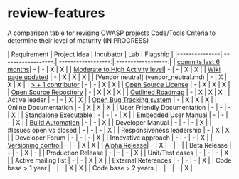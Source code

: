 # review-features
A comparison table for revising OWASP projects Code/Tools Criteria to determine their level of maturity 
(IN PROGRESS)

| Requirement   |   Project Idea     |        Incubator   |          Lab       |       Flagship     |
|---------------|:------------------:|:------------------:|:------------------:|
| [commits last 6 months](Commits_6_months.md)|  - |  - | X | X |
| [Moderate to High Activity level](http://blog.openhub.net/about-project-activity-icons/)|  - |  - | X | X |
| [Wiki page updated](Wiki-page-updated.md) |  - | X | X | X |
| [Vendor neutral] (vendor_neutral.md)  |  - | X | X | X |
| [> + 1 contributor](contributors.md) |  - | - | X | X |
| [Open Source License](licenses.md) |  - | X | X | X |
| [Open Source Repository](https://www.openhub.net/orgs/OWASP)  |  - | X | X | X |
| [Outlined Roadmap](outlined_roadmap.md)  |  - | X | X | X |
| Active leader |  -  | - | X | X |
| [Open Bug Tracking system](https://en.wikipedia.org/wiki/Bug_tracking_system)  |  - | X | X | X |
| Online Documentation |  -  | X | X | X |
| User Friendly Documentation |  -  | - | - | X |
| Standalone Executable |  -  | - | - | X |
| Embedded User Manual |  -  | - | - | X |
| [Build Automation](https://en.wikipedia.org/wiki/Build_automation)  | - | - | X |
| Developer Manual |  -  | - | - | X |
| #Issues open vs closed |  -  | - | - | X |
| Responsiveness leadership  | - | X | X |
| Developer Forum |  -  | - | - | X |
| Innovative approach |  -  | - | - | X |
| [Versioning control](https://git-scm.com/book/en/v2/Getting-Started-About-Version-Control)|  -  | - | X | X |
| [Alpha Release](alpha_release.md)|  - | X | - | - |
| Beta Release |  -  | - | X | - |
| Production Release |  -  | - | - | X |
| Unit/Test cases |  -  | - | - | X |
| Active mailing list |  -  | - | X | X |
| External References |  -  | - | - | X |
| Code base > 1 year  |  - | - | X | X |
| Code base > 2 years |  - | - | - | X |
